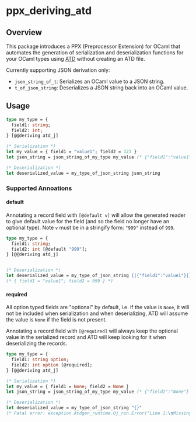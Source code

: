 # ppx\_deriving\_atd

## Overview
This package introduces a PPX (Preprocessor Extension) for OCaml that automates the generation of serialization and deserialization functions for your OCaml types using [ATD](https://github.com/ahrefs/atd) without creating an ATD file.  

Currently supporting JSON derivation only:
- `json_string_of_t`: Serializes an OCaml value to a JSON string.
- `t_of_json_string`: Deserializes a JSON string back into an OCaml value.

## Usage

```ocaml
type my_type = {
  field1: string;
  field2: int;
} [@@deriving atd_j]

(* Serialization *)
let my_value = { field1 = "value1"; field2 = 123 }
let json_string = json_string_of_my_type my_value (* {"field1":"value1","field2":123} *)

(* Deserialization *)
let deserialized_value = my_type_of_json_string json_string

```

### Supported Annoations
#### default
Annotating a record field with `[@default v]` will allow the generated reader to give default value for the field (and so the field no longer have an optional type).  Note `v` must be in a stringify form: `"999"` instead of `999`.

```ocaml
type my_type = {
  field1: string;
  field2: int [@default "999"];
} [@@deriving atd_j]


(* Deserialization *)
let deserialized_value = my_type_of_json_string {|{"field1":"value1"}|}
(* { field1 = "value1"; field2 = 999 } *)

```

#### required
All option typed fields are "optional" by default, i.e. if the value is `None`, it will not be included when serialization and when deserializing, ATD will assume the value is `None` if the field is not present.  

Annotating a record field with `[@required]` will always keep the optional value in the serialized record and ATD will keep looking for it when deserializing the records.

```ocaml
type my_type = {
  field1: string option;
  field2: int option [@required];
} [@@deriving atd_j]

(* Serialization *)
let my_value = { field1 = None; field2 = None }
let json_string = json_string_of_my_type my_value (* {"field2":"None"} *)

(* Deserialization *)
let deserialized_value = my_type_of_json_string "{}"
(* Fatal error: exception Atdgen_runtime.Oj_run.Error("Line 1:\nMissing record field field2") *)

```
